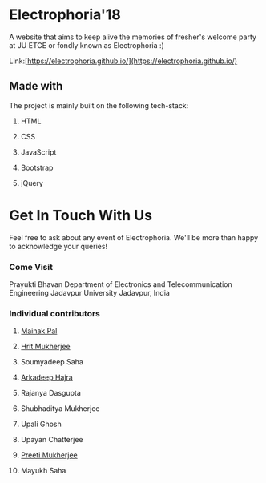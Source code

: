 # Electrophoria'18

A website that aims to keep alive the memories of fresher's welcome party at JU ETCE or fondly known as Electrophoria :)

Link:[https://electrophoria.github.io/](https://electrophoria.github.io/)



## Made with

The project is mainly built on the following tech-stack:

1. HTML

2. CSS

3. JavaScript

4. Bootstrap

5. jQuery



# Get In Touch With Us

Feel free to ask about any event of Electrophoria. We'll be more than happy to acknowledge your queries!

### Come Visit

Prayukti Bhavan
Department of Electronics and Telecommunication Engineering
Jadavpur University
Jadavpur, India

### Individual contributors

1. [Mainak Pal](https://github.com/mpalrocks)

2. [Hrit Mukherjee](https://github.com/Hrit-mukherjee)

3. Soumyadeep Saha

4. [Arkadeep Hajra](https://github.com/ARKA5)

5. Rajanya Dasgupta

6. Shubhaditya Mukherjee

7. Upali Ghosh

8. Upayan Chatterjee

9. [Preeti Mukherjee](https://github.com/preeti98)

10. Mayukh Saha

